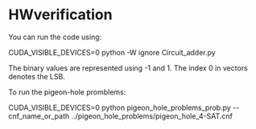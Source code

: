 # HWverification

You can run the code using:

CUDA_VISIBLE_DEVICES=0 python -W ignore Circuit_adder.py


The binary values are represented using -1 and 1. The index 0 in vectors denotes the LSB.



To run the pigeon-hole promblems:

CUDA_VISIBLE_DEVICES=0 python pigeon_hole_problems_prob.py --cnf_name_or_path ../pigeon_hole_problems/pigeon_hole_4-SAT.cnf
